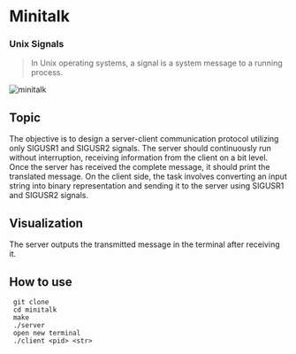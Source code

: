 # Minitalk
### Unix Signals
> In Unix operating systems, a signal is a system message to a running process.

![minitalk](https://github.com/Christwelve/minitalk/assets/39922270/89875dbf-6160-47ba-8246-8bab8ba98e74)


## Topic
The objective is to design a server-client communication protocol utilizing only SIGUSR1 and SIGUSR2 signals. 
The server should continuously run without interruption, receiving information from the client on a bit level. 
Once the server has received the complete message, it should print the translated message. On the client side, the task involves converting an input string into binary representation and sending it to the server using SIGUSR1 and SIGUSR2 signals.

## Visualization 
The server outputs the transmitted message in the terminal after receiving it. 

## How to use
```
 git clone
 cd minitalk
 make
 ./server 
 open new terminal
 ./client <pid> <str>
```
